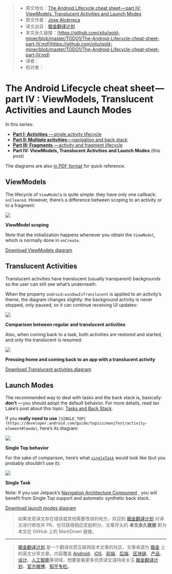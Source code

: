 > * 原文地址：[The Android Lifecycle cheat sheet — part IV: ViewModels, Translucent Activities and Launch Modes](https://medium.com/androiddevelopers/the-android-lifecycle-cheat-sheet-part-iv-49946659b094)
> * 原文作者：[Jose Alcérreca](https://medium.com/@JoseAlcerreca)
> * 译文出自：[掘金翻译计划](https://github.com/xitu/gold-miner)
> * 本文永久链接：[https://github.com/xitu/gold-miner/blob/master/TODO1/The-Android-Lifecycle-cheat-sheet-part-IV.md](https://github.com/xitu/gold-miner/blob/master/TODO1/The-Android-Lifecycle-cheat-sheet-part-IV.md)
> * 译者：
> * 校对者：

# The Android Lifecycle cheat sheet — part IV : ViewModels, Translucent Activities and Launch Modes

In this series:

- [**Part I: Activities** — single activity lifecycle](https://github.com/xitu/gold-miner/blob/master/TODO/the-android-lifecycle-cheat-sheet-part-i-single-activities.md)  
- [**Part II: Multiple activities** — navigation and back stack](https://github.com/xitu/gold-miner/blob/master/TODO1/The-Android-Lifecycle-cheat-sheet-part-II-Multiple-activities.md)   
-  [**Part III: Fragments** — activity and fragment lifecycle](https://github.com/xitu/gold-miner/blob/master/TODO1/The-Android-Lifecycle-cheat-sheet-part-III-Fragments.md)  
-  **Part IV: ViewModels, Translucent Activities and Launch Modes** (this post)

The diagrams are also [in PDF format](https://github.com/JoseAlcerreca/android-lifecycles) for quick reference.

## ViewModels

The lifecycle of `ViewModel`s is quite simple: they have only one callback: `onCleared`. However, there’s a difference between scoping to an activity or to a fragment:

![](https://cdn-images-1.medium.com/max/800/1*InXHWv6E6bLpOAXbTRZ9Zg.png)

**ViewModel scoping**

Note that the initialization happens whenever you obtain the `ViewModel`, which is normally done in `onCreate`.

[Download ViewModels diagram](https://github.com/JoseAlcerreca/android-lifecycles/blob/a5dfd030a70989ad2496965f182e5fa296e6221a/cheatsheetviewmodelsvg.pdf)

## Translucent Activities

Translucent activities have translucent (usually transparent) backgrounds so the user can still see what’s underneath.

When the property `android:windowIsTranslucent` is applied to an activity’s theme, the diagram changes slightly: the background activity is never stopped, only paused, so it can continue receiving UI updates:

![](https://cdn-images-1.medium.com/max/800/1*e53GrDAmNgD9WbiI8lgIFw.png)

**Comparison between regular and translucent activities**

Also, when coming back to a task, both activities are restored and started, and only the translucent is resumed:

![](https://cdn-images-1.medium.com/max/800/1*zXVUFwBl5tfBlGxhaUfHQw.png)

**Pressing home and coming back to an app with a translucent activity**

[Download Translucent activities diagram](https://github.com/JoseAlcerreca/android-lifecycles/blob/a5dfd030a70989ad2496965f182e5fa296e6221a/cheatsheettranslucent.pdf)

## Launch Modes

The recommended way to deal with tasks and the back stack is, basically: **don’t** — you should adopt the default behavior. For more details, read Ian Lake’s post about this topic: [Tasks and Back Stack](https://medium.com/androiddevelopers/tasks-and-the-back-stack-dbb7c3b0f6d4).

If you **really need to use** `[SINGLE_TOP](https://developer.android.com/guide/topics/manifest/activity-element#lmode)`, here’s its diagram:

![](https://cdn-images-1.medium.com/max/800/1*y4f7Txiv_bqjm5PfrGtSWg.png)

**Single Top behavior**

For the sake of comparison, here’s what [`singleTask`](https://developer.android.com/guide/topics/manifest/activity-element#lmode) would look like (but you probably shouldn’t use it):

![](https://cdn-images-1.medium.com/max/800/1*IOhNkOHU5SOglqpS-FEdEw.png)

**Single Task**

Note: If you use Jetpack’s [Navigation Architecture Component](https://developer.android.com/topic/libraries/architecture/navigation/) , you will benefit from Single Top support and automatic synthetic back stack.

 [Download launch modes diagram](https://github.com/JoseAlcerreca/android-lifecycles/blob/a5dfd030a70989ad2496965f182e5fa296e6221a/cheatsheetmodes.pdf)

 > 如果发现译文存在错误或其他需要改进的地方，欢迎到 [掘金翻译计划](https://github.com/xitu/gold-miner) 对译文进行修改并 PR，也可获得相应奖励积分。文章开头的 **本文永久链接** 即为本文在 GitHub 上的 MarkDown 链接。

 ---

 > [掘金翻译计划](https://github.com/xitu/gold-miner) 是一个翻译优质互联网技术文章的社区，文章来源为 [掘金](https://juejin.im) 上的英文分享文章。内容覆盖 [Android](https://github.com/xitu/gold-miner#android)、[iOS](https://github.com/xitu/gold-miner#ios)、[前端](https://github.com/xitu/gold-miner#前端)、[后端](https://github.com/xitu/gold-miner#后端)、[区块链](https://github.com/xitu/gold-miner#区块链)、[产品](https://github.com/xitu/gold-miner#产品)、[设计](https://github.com/xitu/gold-miner#设计)、[人工智能](https://github.com/xitu/gold-miner#人工智能)等领域，想要查看更多优质译文请持续关注 [掘金翻译计划](https://github.com/xitu/gold-miner)、[官方微博](http://weibo.com/juejinfanyi)、[知乎专栏](https://zhuanlan.zhihu.com/juejinfanyi)。
